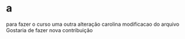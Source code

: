 # a
para fazer o curso
uma outra alteração
carolina
modificacao do arquivo
Gostaria de fazer nova contribuição
